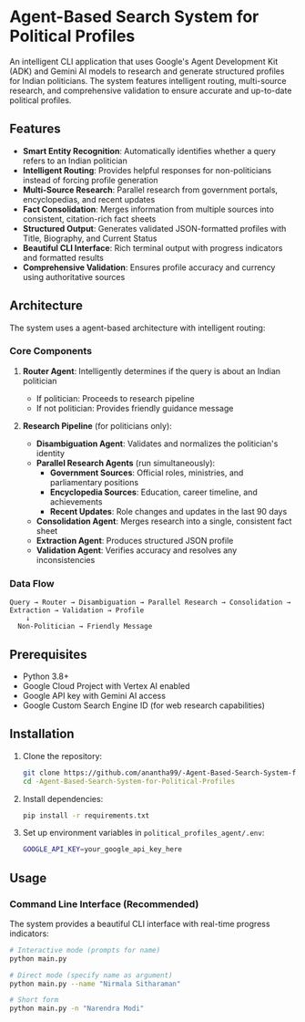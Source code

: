 # Agent-Based Search System for Political Profiles

An intelligent CLI application that uses Google's Agent Development Kit (ADK) and Gemini AI models to research and generate structured profiles for Indian politicians. The system features intelligent routing, multi-source research, and comprehensive validation to ensure accurate and up-to-date political profiles.

## Features

- **Smart Entity Recognition**: Automatically identifies whether a query refers to an Indian politician
- **Intelligent Routing**: Provides helpful responses for non-politicians instead of forcing profile generation
- **Multi-Source Research**: Parallel research from government portals, encyclopedias, and recent updates
- **Fact Consolidation**: Merges information from multiple sources into consistent, citation-rich fact sheets
- **Structured Output**: Generates validated JSON-formatted profiles with Title, Biography, and Current Status
- **Beautiful CLI Interface**: Rich terminal output with progress indicators and formatted results
- **Comprehensive Validation**: Ensures profile accuracy and currency using authoritative sources

## Architecture

The system uses a agent-based architecture with intelligent routing:

### Core Components

1. **Router Agent**: Intelligently determines if the query is about an Indian politician
   - If politician: Proceeds to research pipeline
   - If not politician: Provides friendly guidance message

2. **Research Pipeline** (for politicians only):
   - **Disambiguation Agent**: Validates and normalizes the politician's identity
   - **Parallel Research Agents** (run simultaneously):
     - **Government Sources**: Official roles, ministries, and parliamentary positions
     - **Encyclopedia Sources**: Education, career timeline, and achievements
     - **Recent Updates**: Role changes and updates in the last 90 days
   - **Consolidation Agent**: Merges research into a single, consistent fact sheet
   - **Extraction Agent**: Produces structured JSON profile
   - **Validation Agent**: Verifies accuracy and resolves any inconsistencies

### Data Flow
```
Query → Router → Disambiguation → Parallel Research → Consolidation → Extraction → Validation → Profile
    ↓
  Non-Politician → Friendly Message
```

## Prerequisites

- Python 3.8+
- Google Cloud Project with Vertex AI enabled
- Google API key with Gemini AI access
- Google Custom Search Engine ID (for web research capabilities)

## Installation

1. Clone the repository:
   ```bash
   git clone https://github.com/anantha99/-Agent-Based-Search-System-for-Political-Profiles.git
   cd -Agent-Based-Search-System-for-Political-Profiles
   ```

2. Install dependencies:
   ```bash
   pip install -r requirements.txt
   ```

3. Set up environment variables in `political_profiles_agent/.env`:
   ```bash
   GOOGLE_API_KEY=your_google_api_key_here
   ```

## Usage

### Command Line Interface (Recommended)

The system provides a beautiful CLI interface with real-time progress indicators:

```bash
# Interactive mode (prompts for name)
python main.py

# Direct mode (specify name as argument)
python main.py --name "Nirmala Sitharaman"

# Short form
python main.py -n "Narendra Modi"
```

